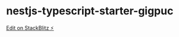 # nestjs-typescript-starter-gigpuc

[Edit on StackBlitz ⚡️](https://stackblitz.com/edit/nestjs-typescript-starter-gigpuc)